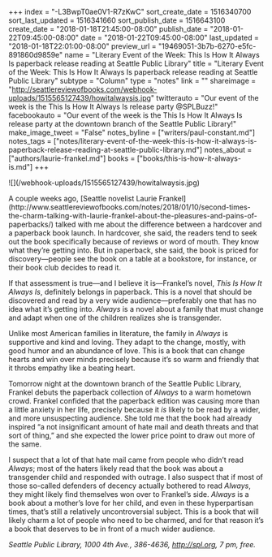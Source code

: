 +++
index = "-L3BwpT0ae0V1-R7zKwC"
sort_create_date = 1516340700
sort_last_updated = 1516341660
sort_publish_date = 1516643100
create_date = "2018-01-18T21:45:00-08:00"
publish_date = "2018-01-22T09:45:00-08:00"
date = "2018-01-22T09:45:00-08:00"
last_updated = "2018-01-18T22:01:00-08:00"
preview_url = "19469051-3b7b-6270-e5fc-891860d9859e"
name = "Literary Event of the Week: This Is How It Always Is paperback release reading at Seattle Public Library"
title = "Literary Event of the Week: This Is How It Always Is paperback release reading at Seattle Public Library"
subtype = "Column"
type = "notes"
link = ""
shareimage = "http://seattlereviewofbooks.com/webhook-uploads/1515565127439/howitalwaysis.jpg"
twitterauto = "Our event of the week is the This Is How It Always Is release party @SPLBuzz!"
facebookauto = "Our event of the week is the This Is How It Always Is release party at the downtown branch of the Seattle Public Library!"
make_image_tweet = "False"
notes_byline = ["writers/paul-constant.md"]
notes_tags = ["notes/literary-event-of-the-week-this-is-how-it-always-is-paperback-release-reading-at-seattle-public-library.md"]
notes_about = ["authors/laurie-frankel.md"]
books = ["books/this-is-how-it-always-is.md"]
+++
<p class="image-left">![](/webhook-uploads/1515565127439/howitalwaysis.jpg)</p>
A couple weeks ago, [Seattle novelist Laurie Frankel](http://www.seattlereviewofbooks.com/notes/2018/01/10/second-times-the-charm-talking-with-laurie-frankel-about-the-pleasures-and-pains-of-paperbacks/) talked with me about the difference between a hardcover and a paperback book launch. In hardcover, she said, the readers tend to seek out the book specifically because of reviews or word of mouth. They know what they’re getting into. But in paperback, she said, the book is priced for discovery—people see the book on a table at a bookstore, for instance, or their book club decides to read it. 

If that assessment is true—and I believe it is—Frankel’s novel, *This Is How It Always Is*, definitely belongs in paperback. This is a novel that should be discovered and read by a very wide audience—preferably one that has no idea what it’s getting into. *Always* is a novel about a family that must change and adapt when one of the children realizes she is transgender.

Unlike most American families in literature, the family in *Always* is supportive and kind and loving. They adapt to the change, mostly, with good humor and an abundance of love. This is a book that can change hearts and win over minds precisely because it’s so warm and friendly that it throbs empathy like a beating heart.

Tomorrow night at the downtown branch of the Seattle Public Library, Frankel debuts the paperback collection of *Always* to a warm hometown crowd. Frankel confided that the paperback edition was causing more than a little anxiety in her life, precisely because it *is* likely to be read by a wider, and more unsuspecting audience. She told me that the book had already inspired “a not insignificant amount of hate mail and death threats and that sort of thing,” and she expected the lower price point to draw out more of the same.

I suspect that a lot of that hate mail came from people who didn’t read *Always*; most of the haters likely read that the book was about a transgender child and responded with outrage. I also suspect that if most of those so-called defenders of decency actually bothered to read *Always*, they might likely find themselves won over to Frankel’s side. *Always* is a book about a mother’s love for her child, and even in these hyperpartisan times, that’s still a relatively uncontroversial subject. This is a book that will likely charm a lot of people who need to be charmed, and for that reason it’s a book that deserves to be in front of a much wider audience.

*Seattle Public Library, 1000 4th Ave., 386-4636, http://spl.org, 7 pm, free.*
